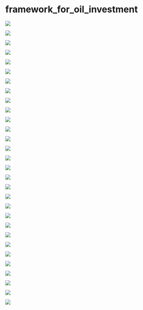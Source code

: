# framework_for_oil_investment

![](https://github.com/JennyCCDD/framework_for_oil_investment/blob/master/PPT/%E5%B9%BB%E7%81%AF%E7%89%871.PNG)

![](https://github.com/JennyCCDD/framework_for_oil_investment/blob/master/PPT/%E5%B9%BB%E7%81%AF%E7%89%872.PNG)

![](https://github.com/JennyCCDD/framework_for_oil_investment/blob/master/PPT/%E5%B9%BB%E7%81%AF%E7%89%873.PNG)

![](https://github.com/JennyCCDD/framework_for_oil_investment/blob/master/PPT/%E5%B9%BB%E7%81%AF%E7%89%874.PNG)

![](https://github.com/JennyCCDD/framework_for_oil_investment/blob/master/PPT/%E5%B9%BB%E7%81%AF%E7%89%875.PNG)

![](https://github.com/JennyCCDD/framework_for_oil_investment/blob/master/PPT/%E5%B9%BB%E7%81%AF%E7%89%876.PNG)

![](https://github.com/JennyCCDD/framework_for_oil_investment/blob/master/PPT/%E5%B9%BB%E7%81%AF%E7%89%877.PNG)

![](https://github.com/JennyCCDD/framework_for_oil_investment/blob/master/PPT/%E5%B9%BB%E7%81%AF%E7%89%878.PNG)

![](https://github.com/JennyCCDD/framework_for_oil_investment/blob/master/PPT/%E5%B9%BB%E7%81%AF%E7%89%879.PNG)

![](https://github.com/JennyCCDD/framework_for_oil_investment/blob/master/PPT/%E5%B9%BB%E7%81%AF%E7%89%8710.PNG)

![](https://github.com/JennyCCDD/framework_for_oil_investment/blob/master/PPT/%E5%B9%BB%E7%81%AF%E7%89%8711.PNG)

![](https://github.com/JennyCCDD/framework_for_oil_investment/blob/master/PPT/%E5%B9%BB%E7%81%AF%E7%89%8712.PNG)

![](https://github.com/JennyCCDD/framework_for_oil_investment/blob/master/PPT/%E5%B9%BB%E7%81%AF%E7%89%8713.PNG)

![](https://github.com/JennyCCDD/framework_for_oil_investment/blob/master/PPT/%E5%B9%BB%E7%81%AF%E7%89%8714.PNG)

![](https://github.com/JennyCCDD/framework_for_oil_investment/blob/master/PPT/%E5%B9%BB%E7%81%AF%E7%89%8715.PNG)

![](https://github.com/JennyCCDD/framework_for_oil_investment/blob/master/PPT/%E5%B9%BB%E7%81%AF%E7%89%8716.PNG)

![](https://github.com/JennyCCDD/framework_for_oil_investment/blob/master/PPT/%E5%B9%BB%E7%81%AF%E7%89%8717.PNG)

![](https://github.com/JennyCCDD/framework_for_oil_investment/blob/master/PPT/%E5%B9%BB%E7%81%AF%E7%89%8718.PNG)

![](https://github.com/JennyCCDD/framework_for_oil_investment/blob/master/PPT/%E5%B9%BB%E7%81%AF%E7%89%8719.PNG)

![](https://github.com/JennyCCDD/framework_for_oil_investment/blob/master/PPT/%E5%B9%BB%E7%81%AF%E7%89%8720.PNG)

![](https://github.com/JennyCCDD/framework_for_oil_investment/blob/master/PPT/%E5%B9%BB%E7%81%AF%E7%89%8721.PNG)

![](https://github.com/JennyCCDD/framework_for_oil_investment/blob/master/PPT/%E5%B9%BB%E7%81%AF%E7%89%8722.PNG)

![](https://github.com/JennyCCDD/framework_for_oil_investment/blob/master/PPT/%E5%B9%BB%E7%81%AF%E7%89%8723.PNG)

![](https://github.com/JennyCCDD/framework_for_oil_investment/blob/master/PPT/%E5%B9%BB%E7%81%AF%E7%89%8724.PNG)

![](https://github.com/JennyCCDD/framework_for_oil_investment/blob/master/PPT/%E5%B9%BB%E7%81%AF%E7%89%8725.PNG)

![](https://github.com/JennyCCDD/framework_for_oil_investment/blob/master/PPT/%E5%B9%BB%E7%81%AF%E7%89%8726.PNG)

![](https://github.com/JennyCCDD/framework_for_oil_investment/blob/master/PPT/%E5%B9%BB%E7%81%AF%E7%89%8727.PNG)

![](https://github.com/JennyCCDD/framework_for_oil_investment/blob/master/PPT/%E5%B9%BB%E7%81%AF%E7%89%8728.PNG)

![](https://github.com/JennyCCDD/framework_for_oil_investment/blob/master/PPT/%E5%B9%BB%E7%81%AF%E7%89%8729.PNG)

![](https://github.com/JennyCCDD/framework_for_oil_investment/blob/master/PPT/%E5%B9%BB%E7%81%AF%E7%89%8730.PNG)
